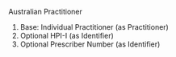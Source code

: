 Australian Practitioner

1. Base: Individual Practitioner (as Practitioner)
1. Optional HPI-I (as Identifier)
1. Optional Prescriber Number (as Identifier)
